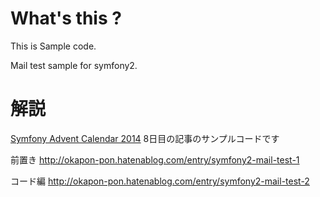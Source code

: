 What's this ?
========================

This is Sample code.

Mail test sample for symfony2.


解説
=============

[Symfony Advent Calendar 2014](http://qiita.com/advent-calendar/2014/symfony)
8日目の記事のサンプルコードです


前置き
http://okapon-pon.hatenablog.com/entry/symfony2-mail-test-1

コード編
http://okapon-pon.hatenablog.com/entry/symfony2-mail-test-2
